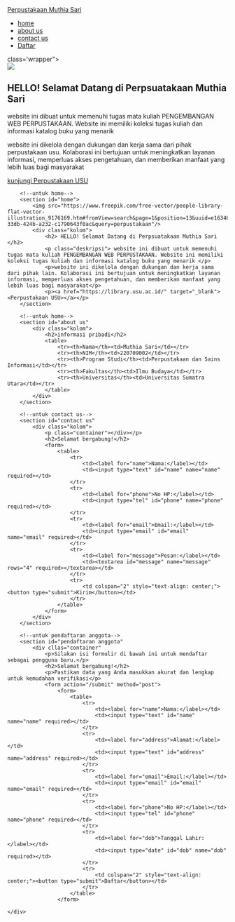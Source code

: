 <!DOCTYPE html>
<html lang="en"
<head>
    <meta charset="UTF-8">
    <meta name="viewport" content="width=device-width, initial-sacale=1.0">
    <title>Perpustakaan Muthia Sari</title>
    <link rel="stylesheet" href="style.css"
</head>
<body>
    <nav>
        <div class="wraper">
            <div class="logo"><a href=''>Perpustakaan Muthia Sari</a></div>
            <div class="menu">
                <ul>
                    <li><a href="home">home</a></li>
                    <li><a href="about us">about us</a></li>
                    <li><a href="#contact us">contact us</a></li>
                    <li><a href=""class="tbl-biru">Daftar</a></li>
                </ul>
            </div>
        </div>
    </nav>
    <div> class='wrapper">
                <section id="home">
            <img src="https://www.freepik.com/free-vector/people-library-flat-vector-illustration_9176169.htm#fromView=search&page=1&position=13&uuid=e163468b-33db-424b-a232-c1790643f0ac&query=perpustakaan"/>
            <div class="kolom">
                <h2> HELLO! Selamat Datang di Perpsuatakaan Muthia Sari </h2>
                <p class="deskripsi"> website ini dibuat untuk memenuhi tugas mata kuliah PENGEMBANGAN WEB PERPUSTAKAAN. Website ini memiliki koleksi tugas kuliah dan informasi katalog buku yang menarik </p> 
                <p>website ini dikelola dengan dukungan dan kerja sama dari pihak perpustakaan usu. Kolaborasi ini bertujuan untuk meningkatkan layanan informasi, memperluas akses pengetahuan, dan memberikan manfaat yang lebih luas bagi masyarakat</p>
                <p><a href="https://library.usu.ac.id/" target="_blank">kunjungi Perpustakaan USU</a></p> 
        </section>

        <!--untuk home-->
        <section id="home">
            <img src="https://www.freepik.com/free-vector/people-library-flat-vector-illustration_9176169.htm#fromView=search&page=1&position=13&uuid=e163468b-33db-424b-a232-c1790643f0ac&query=perpustakaan"/>
            <div class="kolom">
                <h2> HELLO! Selamat Datang di Perpsuatakaan Muthia Sari </h2>
                <p class="deskripsi"> website ini dibuat untuk memenuhi tugas mata kuliah PENGEMBANGAN WEB PERPUSTAKAAN. Website ini memiliki koleksi tugas kuliah dan informasi katalog buku yang menarik </p> 
                <p>website ini dikelola dengan dukungan dan kerja sama dari pihak lain. Kolaborasi ini bertujuan untuk meningkatkan layanan informasi, memperluas akses pengetahuan, dan memberikan manfaat yang lebih luas bagi masyarakat</p>
                <p><a href="https://library.usu.ac.id/" target="_blank"><Perpustakaan USU></a></p> 
        </section>

        <!--untuk home-->
        <section id="about us"
            <div class="kolom">
                <h2>informasi pribadi</h2>
                <table>
                    <tr><th>Nama</th><td>Muthia Sari</td></tr>
                    <tr><th>NIM</th><td>220709002</td></tr>
                    <tr><th>Program Studi</th><td>Perpustakaan dan Sains Informasi</td></tr>
                    <tr><th>Fakultas</th><td>Ilmu Budaya</td></tr>
                    <tr><th>Universitas</th><td>Universitas Sumatra Utara</td></tr>
                </table>
            </div>
        </section>

        <!--untuk contact us-->
        <section id="contact us"
            <div class="kolom">
                <p class="container"></div></p>
                <h2>Selamat bergabung!</h2>
                <form>
                    <table>
                        <tr>
                            <td><label for="name">Nama:</label></td>
                            <td><input type="text" id="name" name="name" required></td>
                        </tr>
                        <tr>
                            <td><label for="phone">No HP:</label></td>
                            <td><input type="tel" id="phone" name="phone" required></td>
                        </tr>
                        <tr>
                            <td><label for="email">Email:</label></td>
                            <td><input type="email" id="email" name="email" required></td>
                        </tr>
                        <tr>
                            <td><label for="message">Pesan:</label></td>
                            <td><textarea id="message" name="message" rows="4" required></textarea></td>
                        </tr>
                        <tr>
                            <td colspan="2" style="text-align: center;"><button type="submit">Kirim</button></td>
                        </tr>
                    </table>
                </form>
            </div>
        </section>

        <!--untuk pendaftaran anggota-->
        <section id="pendaftaran anggota"
            <div cllas="container"
                <p>Silakan isi formulir di bawah ini untuk mendaftar sebagai pengguna baru.</p>
                <h2>Selamat bergabung!</h2>
                <p>Pastikan data yang Anda masukkan akurat dan lengkap untuk kemudahan verifikasi</p>
                <form action="/submit" method="post">
                    <form>
                        <table>
                            <tr>
                                <td><label for="name">Nama:</label></td>
                                <td><input type="text" id="name" name="name" required></td>
                            </tr>
                            <tr>
                                <td><label for="address">Alamat:</label></td>
                                <td><input type="text" id="address" name="address" required></td>
                            </tr>
                            <tr>
                                <td><label for="email">Email:</label></td>
                                <td><input type="email" id="email" name="email" required></td>
                            </tr>
                            <tr>
                                <td><label for="phone">No HP:</label></td>
                                <td><input type="tel" id="phone" name="phone" required></td>
                            </tr>
                            <tr>
                                <td><label for="dob">Tanggal Lahir:</label></td>
                                <td><input type="date" id="dob" name="dob" required></td>
                            </tr>
                            <tr>
                                <td colspan="2" style="text-align: center;"><button type="submit">Daftar</button></td>
                            </tr>
                        </table>
                    </form>
                    
    </div>
</body>
<html>
